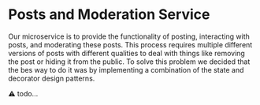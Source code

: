 Posts and Moderation Service
============================

Our microservice is to provide the functionality of posting, interacting with
posts, and moderating these posts. This process requires multiple different
versions of posts with different qualities to deal with things like removing the
post or hiding it from the public. To solve this problem we decided that the bes
way to do it was by implementing a combination of the state and decorator design
patterns.

⚠️ todo...